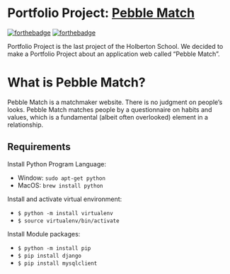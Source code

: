 # Portfolio Project: [Pebble Match](https://github.com/mimi-fOlle/Project_Pebble_Match)
  
[![forthebadge](https://forthebadge.com/images/badges/built-with-love.svg)](https://forthebadge.com) [![forthebadge](https://forthebadge.com/images/badges/made-with-crayons.svg)](https://forthebadge.com)

Portfolio Project is the last project of the Holberton School. We decided to make a Portfolio Project about an application web called “Pebble Match”. 

# What is Pebble Match?
Pebble Match is a matchmaker website. There is no judgment on people’s looks. Pebble Match matches people by a questionnaire on habits and values, which is a fundamental (albeit often overlooked) element in a relationship.

<div>
<h2>Requirements</h2>
Install Python Program Language: 

- Window: `sudo apt-get python`
- MacOS: `brew install python`

Install and activate virtual environment:

- `$ python -m install virtualenv`
- `$ source virtualenv/bin/activate`

Install Module packages:

- `$ python -m install pip`
- `$ pip install django`
- `$ pip install mysqlclient`
</div>

